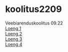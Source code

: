 # koolitus2209 
Veebiarenduskoolitus 09.22 <br>
[Loeng 1](https://github.com/kennokybar/koolitus2209/tree/main/KT1) <br>
[Loeng 2](https://github.com/kennokybar/koolitus2209/tree/main/KT2) <br>
[Loeng 3](https://github.com/kennokybar/koolitus2209/tree/main/KT3) <br>
[Loeng 4](https://github.com/kennokybar/koolitus2209/tree/main/KT4) <br>